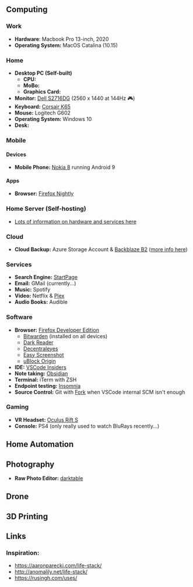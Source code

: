 ## Computing
### Work
- **Hardware**: Macbook Pro 13-inch, 2020
- **Operating System:** MacOS Catalina (10.15)
### Home
- **Desktop PC (Self-built)**
	- **CPU:**
	- **MoBo:**
	- **Graphics Card:**
- **Monitor:** [Dell S2716DG](https://www.dell.com/en-uk/work/shop/cty/dell-27-gaming-monitor-s2716dg/spd/dell-s2716dg-monitor) (2560 x 1440 at 144Hz 🎮)
- **Keyboard:** [Corsair K65](https://www.corsair.com/us/en/Categories/Products/Gaming-Keyboards/CORSAIR-Gaming-K65-RGB-Compact-Mechanical-Gaming-Keyboard/p/CH-9000222-NA)
- **Mouse:** Logitech G602
- **Operating System:** Windows 10
- **Desk:** 
### Mobile
#### Devices
- **Mobile Phone:** [Nokia 8](https://www.nokia.com/phones/en_int/nokia-8-0) running Android 9
#### Apps
- **Browser:** [Firefox Nightly](https://play.google.com/store/apps/details?id=org.mozilla.fenix&hl=en_GB&gl=US)
### Home Server (Self-hosting)
- [Lots of information on hardware and services here](<../Self Hosting/What I Self Host.md>)
### Cloud
- **Cloud Backup:** Azure Storage Account & [Backblaze B2](https://www.backblaze.com/b2/cloud-storage.html) ([more info here](<../Self Hosting/Backups>))
### Services
- **Search Engine:** [StartPage](https://www.startpage.com)
- **Email:** GMail (currently...)
- **Music:** Spotify
- **Video:** Netflix & [Plex](https://plex.tv/)
- **Audio Books:** Audible
### Software
- **Browser:** [Firefox Developer Edition](https://www.mozilla.org/en-GB/firefox/developer/)
	- [Bitwarden](https://bitwarden.com/) (installed on all devices)
	- [Dark Reader](http://darkreader.org/)
	- [Decentraleyes](https://decentraleyes.org/)
	- [Easy Screenshot](https://addons.mozilla.org/en-US/firefox/addon/easyscreenshot/)
	- [uBlock Origin](https://github.com/gorhill/uBlock#ublock-origin)
- **IDE:** [VSCode Insiders](https://code.visualstudio.com/insiders/)
- **Note taking:** [Obsidian](https://obsidian.md/)
- **Terminal:** iTerm with ZSH
- **Endpoint testing:** [Insomnia](https://insomnia.rest/)
- **Source Control:** Git with [Fork](https://git-fork.com/) when VSCode internal SCM isn't enough

### Gaming
- **VR Headset:** [Oculus Rift S](https://www.oculus.com/rift-s)
- **Console:** PS4 (only really used to watch BluRays recently...)
## Home Automation

## Photography
- **Raw Photo Editor:** [darktable](https://www.darktable.org/)
## Drone

## 3D Printing

## Links
### Inspiration:
- https://aaronparecki.com/life-stack/
- http://anomalily.net/life-stack/
- https://rusingh.com/uses/ 

